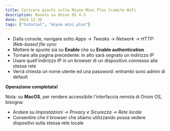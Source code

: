 ```yaml
---
title: Caricare giochi sulla Miyoo Mini Plus tramite WiFi
description: Basato su Onion OS 4.3
date: 2024-12-30
tags: ["tutorial", "miyoo mini plus"]
---
```


- Dalla console, navigare sotto _Apps -> Tweaks -> Network -> HTTP: Web-based file sync_
- Mettere le spunte sia su **Enable** che su **Enable authentication**
- Tornare alla pagina precedente: in alto sarà segnato un indirizzo IP
- Usare quell'indirizzo IP in un browser di un dispositivo connesso alla stessa rete
- Verrà chiesta un nome utente ed una password: entrambi sono admin di default

**Operazione completata!**

Nota: su **MacOS**, per rendere accessibile l'interfaccia remota di Onion OS, bisogna:

- Andare su _Impostazioni -> Privacy e Sicurezza -> Rete locale_
- Consentire che il browser che stiamo utilizzando possa vedere dispositivi sulla stessa rete locale
